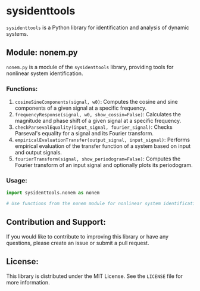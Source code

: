 # sysidenttools

`sysidenttools` is a Python library for identification and analysis of dynamic systems.

## Module: nonem.py

`nonem.py` is a module of the `sysidenttools` library, providing tools for nonlinear system identification.

### Functions:

1. `cosineSineComponents(signal, w0)`: Computes the cosine and sine components of a given signal at a specific frequency.
2. `frequencyResponse(signal, w0, show_cossin=False)`: Calculates the magnitude and phase shift of a given signal at a specific frequency.
3. `checkParsevalEquality(input_signal, fourier_signal)`: Checks Parseval's equality for a signal and its Fourier transform.
4. `empiricalEvaluationTransfer(output_signal, input_signal)`: Performs empirical evaluation of the transfer function of a system based on input and output signals.
5. `fourierTransform(signal, show_periodogram=False)`: Computes the Fourier transform of an input signal and optionally plots its periodogram.

### Usage:

```python
import sysidenttools.nonem as nonem

# Use functions from the nonem module for nonlinear system identification.
```

## Contribution and Support:

If you would like to contribute to improving this library or have any questions, please create an issue or submit a pull request.

## License:

This library is distributed under the MIT License. See the `LICENSE` file for more information.